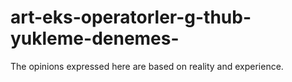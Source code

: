 # art-eks-operatorler-g-thub-yukleme-denemes-
The opinions expressed here are based on reality and experience.
